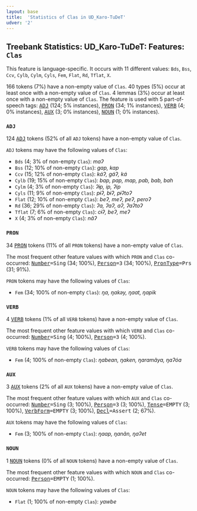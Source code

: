 ```yaml
---
layout: base
title:  'Statistics of Clas in UD_Karo-TuDeT'
udver: '2'
---
```


## Treebank Statistics: UD_Karo-TuDeT: Features: `Clas`

This feature is language-specific.
It occurs with 11 different values: `Bds`, `Bss`, `Ccv`, `Cylb`, `Cylm`, `Cyls`, `Fem`, `Flat`, `Rd`, `Tflat`, `X`.

166 tokens (7%) have a non-empty value of `Clas`.
40 types (5%) occur at least once with a non-empty value of `Clas`.
4 lemmas (3%) occur at least once with a non-empty value of `Clas`.
The feature is used with 5 part-of-speech tags: <tt><a href="arr_tudet-pos-ADJ.html">ADJ</a></tt> (124; 5% instances), <tt><a href="arr_tudet-pos-PRON.html">PRON</a></tt> (34; 1% instances), <tt><a href="arr_tudet-pos-VERB.html">VERB</a></tt> (4; 0% instances), <tt><a href="arr_tudet-pos-AUX.html">AUX</a></tt> (3; 0% instances), <tt><a href="arr_tudet-pos-NOUN.html">NOUN</a></tt> (1; 0% instances).

### `ADJ`

124 <tt><a href="arr_tudet-pos-ADJ.html">ADJ</a></tt> tokens (52% of all `ADJ` tokens) have a non-empty value of `Clas`.

`ADJ` tokens may have the following values of `Clas`:

* `Bds` (4; 3% of non-empty `Clas`): <em>maʔ</em>
* `Bss` (12; 10% of non-empty `Clas`): <em>gap, kap</em>
* `Ccv` (15; 12% of non-empty `Clas`): <em>káʔ, gáʔ, ká</em>
* `Cylb` (19; 15% of non-empty `Clas`): <em>bap, pap, map, pab, bab, bah</em>
* `Cylm` (4; 3% of non-empty `Clas`): <em>ʔɨp, ip, ʔip</em>
* `Cyls` (11; 9% of non-empty `Clas`): <em>pɨʔ, bɨʔ, pɨʔtoʔ</em>
* `Flat` (12; 10% of non-empty `Clas`): <em>beʔ, meʔ, peʔ, peroʔ</em>
* `Rd` (36; 29% of non-empty `Clas`): <em>ʔa, ʔaʔ, aʔ, ʔaʔtoʔ</em>
* `Tflat` (7; 6% of non-empty `Clas`): <em>cɨʔ, beʔ, meʔ</em>
* `X` (4; 3% of non-empty `Clas`): <em>nãʔ</em>

### `PRON`

34 <tt><a href="arr_tudet-pos-PRON.html">PRON</a></tt> tokens (11% of all `PRON` tokens) have a non-empty value of `Clas`.

The most frequent other feature values with which `PRON` and `Clas` co-occurred: <tt><a href="arr_tudet-feat-Number.html">Number</a></tt><tt>=Sing</tt> (34; 100%), <tt><a href="arr_tudet-feat-Person.html">Person</a></tt><tt>=3</tt> (34; 100%), <tt><a href="arr_tudet-feat-PronType.html">PronType</a></tt><tt>=Prs</tt> (31; 91%).

`PRON` tokens may have the following values of `Clas`:

* `Fem` (34; 100% of non-empty `Clas`): <em>ŋa, ŋakəy, ŋaat, ŋapik</em>

### `VERB`

4 <tt><a href="arr_tudet-pos-VERB.html">VERB</a></tt> tokens (1% of all `VERB` tokens) have a non-empty value of `Clas`.

The most frequent other feature values with which `VERB` and `Clas` co-occurred: <tt><a href="arr_tudet-feat-Number.html">Number</a></tt><tt>=Sing</tt> (4; 100%), <tt><a href="arr_tudet-feat-Person.html">Person</a></tt><tt>=3</tt> (4; 100%).

`VERB` tokens may have the following values of `Clas`:

* `Fem` (4; 100% of non-empty `Clas`): <em>ŋabean, ŋaken, ŋaramãya, ŋaʔóa</em>

### `AUX`

3 <tt><a href="arr_tudet-pos-AUX.html">AUX</a></tt> tokens (2% of all `AUX` tokens) have a non-empty value of `Clas`.

The most frequent other feature values with which `AUX` and `Clas` co-occurred: <tt><a href="arr_tudet-feat-Number.html">Number</a></tt><tt>=Sing</tt> (3; 100%), <tt><a href="arr_tudet-feat-Person.html">Person</a></tt><tt>=3</tt> (3; 100%), <tt><a href="arr_tudet-feat-Tense.html">Tense</a></tt><tt>=EMPTY</tt> (3; 100%), <tt><a href="arr_tudet-feat-VerbForm.html">VerbForm</a></tt><tt>=EMPTY</tt> (3; 100%), <tt><a href="arr_tudet-feat-Decl.html">Decl</a></tt><tt>=Assert</tt> (2; 67%).

`AUX` tokens may have the following values of `Clas`:

* `Fem` (3; 100% of non-empty `Clas`): <em>ŋaap, ŋanãn, ŋaʔet</em>

### `NOUN`

1 <tt><a href="arr_tudet-pos-NOUN.html">NOUN</a></tt> tokens (0% of all `NOUN` tokens) have a non-empty value of `Clas`.

The most frequent other feature values with which `NOUN` and `Clas` co-occurred: <tt><a href="arr_tudet-feat-Person.html">Person</a></tt><tt>=EMPTY</tt> (1; 100%).

`NOUN` tokens may have the following values of `Clas`:

* `Flat` (1; 100% of non-empty `Clas`): <em>yawbe</em>


